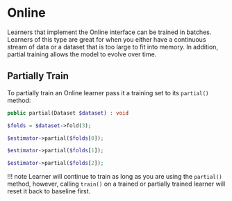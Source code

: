 # Online
Learners that implement the Online interface can be trained in batches. Learners of this type are great for when you either have a continuous stream of data or a dataset that is too large to fit into memory. In addition, partial training allows the model to evolve over time.

## Partially Train
To partially train an Online learner pass it a training set to its `partial()` method:
```php
public partial(Dataset $dataset) : void
```

```php
$folds = $dataset->fold(3);

$estimator->partial($folds[0]);

$estimator->partial($folds[1]);

$estimator->partial($folds[2]);
```

!!! note
    Learner will continue to train as long as you are using the `partial()` method, however, calling `train()` on a trained or partially trained learner will reset it back to baseline first.